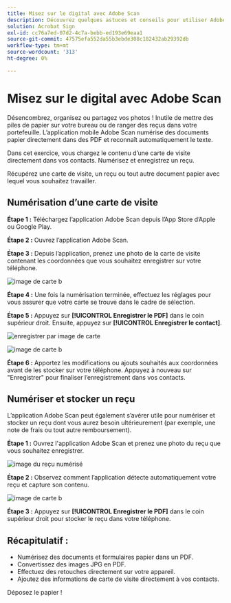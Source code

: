```yaml
---
title: Misez sur le digital avec Adobe Scan
description: Découvrez quelques astuces et conseils pour utiliser Adobe Document Cloud
solution: Acrobat Sign
exl-id: cc76a7ed-07d2-4c7a-bebb-ed193e69eaa1
source-git-commit: 47575efa552da55b3ebde308c182432ab29392db
workflow-type: tm+mt
source-wordcount: '313'
ht-degree: 0%

---
```


# Misez sur le digital avec Adobe Scan

Désencombrez, organisez ou partagez vos photos ! Inutile de mettre des piles de papier sur votre bureau ou de ranger des reçus dans votre portefeuille. L’application mobile Adobe Scan numérise des documents papier directement dans des PDF et reconnaît automatiquement le texte.

Dans cet exercice, vous chargez le contenu d’une carte de visite directement dans vos contacts. Numérisez et enregistrez un reçu.

Récupérez une carte de visite, un reçu ou tout autre document papier avec lequel vous souhaitez travailler.

## Numérisation d’une carte de visite

**Étape 1 :** Téléchargez l’application Adobe Scan depuis l’App Store d’Apple ou Google Play.

**Étape 2 :** Ouvrez l’application Adobe Scan.

**Étape 3 :** Depuis l’application, prenez une photo de la carte de visite contenant les coordonnées que vous souhaitez enregistrer sur votre téléphone.

![image de carte b](assets/scanbcard.png)


**Étape 4 :** Une fois la numérisation terminée, effectuez les réglages pour vous assurer que votre carte se trouve dans le cadre de sélection.

**Étape 5 :** Appuyez sur **[!UICONTROL Enregistrer le PDF]** dans le coin supérieur droit. Ensuite, appuyez sur **[!UICONTROL Enregistrer le contact]**.


![enregistrer par image de carte](assets/savecontact.jpg)

![image de carte b](assets/savecontact.png)

**Étape 6 :** Apportez les modifications ou ajouts souhaités aux coordonnées avant de les stocker sur votre téléphone. Appuyez à nouveau sur &quot;Enregistrer&quot; pour finaliser l’enregistrement dans vos contacts.

## Numériser et stocker un reçu

L’application Adobe Scan peut également s’avérer utile pour numériser et stocker un reçu dont vous aurez besoin ultérieurement (par exemple, une note de frais ou tout autre remboursement).

**Étape 1 :** Ouvrez l&#39;application Adobe Scan et prenez une photo du reçu que vous souhaitez enregistrer.

![image du reçu numérisé](assets/scanreceipt.png)


**Étape 2 :** Observez comment l’application détecte automatiquement votre reçu et capture son contenu.

![image de carte b](assets/receiptoutput.jpg)

**Étape 3 :** Appuyez sur **[!UICONTROL Enregistrer le PDF]** dans le coin supérieur droit pour stocker le reçu dans votre téléphone.


## Récapitulatif :

* Numérisez des documents et formulaires papier dans un PDF.
* Convertissez des images JPG en PDF.
* Effectuez des retouches directement sur votre appareil.
* Ajoutez des informations de carte de visite directement à vos contacts.

Déposez le papier !
